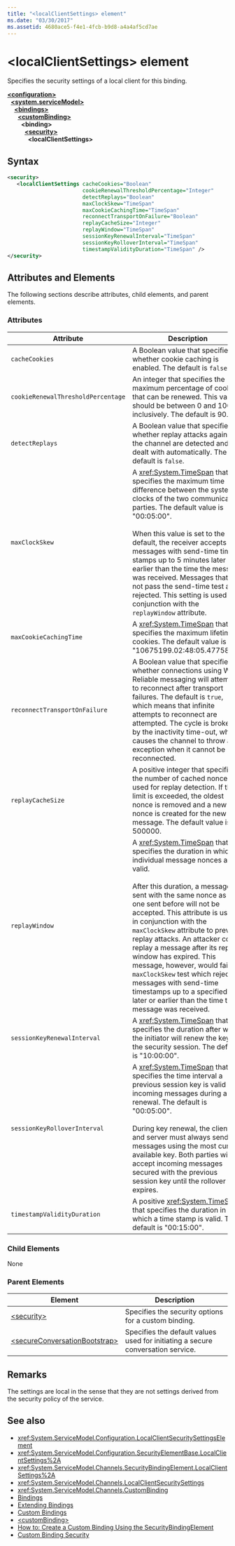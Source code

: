 ```yaml
---
title: "<localClientSettings> element"
ms.date: "03/30/2017"
ms.assetid: 4680ace5-f4e1-4fcb-b9d8-a4a4af5cd7ae
---
```

# \<localClientSettings> element
Specifies the security settings of a local client for this binding.  
  
[**\<configuration>**](../configuration-element.md)\
&nbsp;&nbsp;[**\<system.serviceModel>**](system-servicemodel.md)\
&nbsp;&nbsp;&nbsp;&nbsp;[**\<bindings>**](bindings.md)\
&nbsp;&nbsp;&nbsp;&nbsp;&nbsp;&nbsp;[**\<customBinding>**](custombinding.md)\
&nbsp;&nbsp;&nbsp;&nbsp;&nbsp;&nbsp;&nbsp;&nbsp;**\<binding>**\
&nbsp;&nbsp;&nbsp;&nbsp;&nbsp;&nbsp;&nbsp;&nbsp;&nbsp;&nbsp;[**\<security>**](security-of-custombinding.md)\
&nbsp;&nbsp;&nbsp;&nbsp;&nbsp;&nbsp;&nbsp;&nbsp;&nbsp;&nbsp;&nbsp;&nbsp;**\<localClientSettings>**  
  
## Syntax  
  
```xml  
<security>
   <localClientSettings cacheCookies="Boolean"
                        cookieRenewalThresholdPercentage="Integer"
                        detectReplays="Boolean"
                        maxClockSkew="TimeSpan"
                        maxCookieCachingTime="TimeSpan"
                        reconnectTransportOnFailure="Boolean"
                        replayCacheSize="Integer"
                        replayWindow="TimeSpan"
                        sessionKeyRenewalInterval="TimeSpan"
                        sessionKeyRolloverInterval="TimeSpan"
                        timestampValidityDuration="TimeSpan" />
</security>
```  
  
## Attributes and Elements  
 The following sections describe attributes, child elements, and parent elements.  
  
### Attributes  
  
|Attribute|Description|  
|---------------|-----------------|  
|`cacheCookies`|A Boolean value that specifies whether cookie caching is enabled. The default is `false`.|  
|`cookieRenewalThresholdPercentage`|An integer that specifies the maximum percentage of cookies that can be renewed. This value should be between 0 and 100 inclusively. The default is 90.|  
|`detectReplays`|A Boolean value that specifies whether replay attacks against the channel are detected and dealt with automatically. The default is `false`.|  
|`maxClockSkew`|A <xref:System.TimeSpan> that specifies the maximum time difference between the system clocks of the two communicating parties. The default value is "00:05:00".<br /><br /> When this value is set to the default, the receiver accepts messages with send-time time stamps up to 5 minutes later or earlier than the time the message was received. Messages that do not pass the send-time test are rejected. This setting is used in conjunction with the `replayWindow` attribute.|  
|`maxCookieCachingTime`|A <xref:System.TimeSpan> that specifies the maximum lifetime of cookies. The default value is "10675199.02:48:05.4775807".|  
|`reconnectTransportOnFailure`|A Boolean value that specifies whether connections using WS-Reliable messaging will attempt to reconnect after transport failures. The default is `true`, which means that infinite attempts to reconnect are attempted. The cycle is broken by the inactivity time-out, which causes the channel to throw an exception when it cannot be reconnected.|  
|`replayCacheSize`|A positive integer that specifies the number of cached nonces used for replay detection. If this limit is exceeded, the oldest nonce is removed and a new nonce is created for the new message. The default value is 500000.|  
|`replayWindow`|A <xref:System.TimeSpan> that specifies the duration in which individual message nonces are valid.<br /><br /> After this duration, a message sent with the same nonce as the one sent before will not be accepted. This attribute is used in conjunction with the `maxClockSkew` attribute to prevent replay attacks. An attacker could replay a message after its replay window has expired. This message, however, would fail the `maxClockSkew` test which rejects messages with send-time timestamps up to a specified time later or earlier than the time the message was received.|  
|`sessionKeyRenewalInterval`|A <xref:System.TimeSpan> that specifies the duration after which the initiator will renew the key for the security session. The default is "10:00:00".|  
|`sessionKeyRolloverInterval`|A <xref:System.TimeSpan> that specifies the time interval a previous session key is valid on incoming messages during a key renewal. The default is "00:05:00".<br /><br /> During key renewal, the client and server must always send messages using the most current available key. Both parties will accept incoming messages secured with the previous session key until the rollover time expires.|  
|`timestampValidityDuration`|A positive <xref:System.TimeSpan> that specifies the duration in which a time stamp is valid. The default is "00:15:00".|  
  
### Child Elements  
 None  
  
### Parent Elements  
  
|Element|Description|  
|-------------|-----------------|  
|[\<security>](security-of-custombinding.md)|Specifies the security options for a custom binding.|  
|[\<secureConversationBootstrap>](secureconversationbootstrap.md)|Specifies the default values used for initiating a secure conversation service.|  
  
## Remarks  
 The settings are local in the sense that they are not settings derived from the security policy of the service.  
  
## See also

- <xref:System.ServiceModel.Configuration.LocalClientSecuritySettingsElement>
- <xref:System.ServiceModel.Configuration.SecurityElementBase.LocalClientSettings%2A>
- <xref:System.ServiceModel.Channels.SecurityBindingElement.LocalClientSettings%2A>
- <xref:System.ServiceModel.Channels.LocalClientSecuritySettings>
- <xref:System.ServiceModel.Channels.CustomBinding>
- [Bindings](../../../wcf/bindings.md)
- [Extending Bindings](../../../wcf/extending/extending-bindings.md)
- [Custom Bindings](../../../wcf/extending/custom-bindings.md)
- [\<customBinding>](custombinding.md)
- [How to: Create a Custom Binding Using the SecurityBindingElement](../../../wcf/feature-details/how-to-create-a-custom-binding-using-the-securitybindingelement.md)
- [Custom Binding Security](../../../wcf/samples/custom-binding-security.md)
